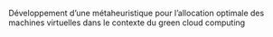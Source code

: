 Développement d’une métaheuristique pour
l’allocation optimale des machines virtuelles
dans le contexte du green cloud computing
 
